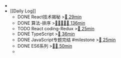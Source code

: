 -
- [[Daily Log]]
	- DONE React技术揭秘 >[🍅 29min](#agenda-pomo://?t=f-1687956042735-1500%2Cp-1687962882278-203)
	- DONE 算法-排序 >[🍅🍅🍅🍅🍅 136min](#agenda-pomo://?t=f-1687869477285-1500%2Cf-1687883461597-1500%2Cp-1687886953430-379%2Cf-1687923465122-1500%2Cf-1687925985280-1500%2Cf-1687928157841-1500%2Cp-1687934159321-244)
	- TODO React coding-Redux >[🍅 25min](#agenda-pomo://?t=f-1687963625515-1500)
	- DONE TypeScript >[🍅 36min](#agenda-pomo://?t=f-1687942379705-1500%2Cp-1687948413567-604)
	- DONE JavaScript专题完结 #milestone >[🍅 25min](#agenda-pomo://?t=f-1687934421935-1500)
	- DONE ES6系列 >[🍅🍅 50min](#agenda-pomo://?t=f-1687937528588-1500%2Cf-1687939539896-1500)
	-